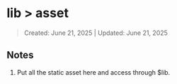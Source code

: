 # lib > asset 
> Created: June 21, 2025 | Updated: June 21, 2025

## Notes

1. Put all the static asset here and access through $lib.